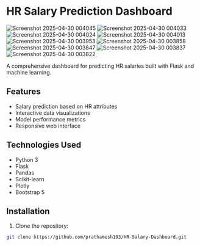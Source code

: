 # HR Salary Prediction Dashboard
![Screenshot 2025-04-30 004045](https://github.com/user-attachments/assets/93f4fe15-9751-45bd-be50-51705d338e5a)
![Screenshot 2025-04-30 004033](https://github.com/user-attachments/assets/1ba43152-de14-4ba2-b217-1e3b66eab314)
![Screenshot 2025-04-30 004024](https://github.com/user-attachments/assets/6537507d-d9f9-48e9-aa65-d8def407a68f)
![Screenshot 2025-04-30 004013](https://github.com/user-attachments/assets/62f55208-302d-407b-82f7-a706a97e5d33)
![Screenshot 2025-04-30 003953](https://github.com/user-attachments/assets/01b7cfea-39b2-4a7f-b198-f8698745fd4d)
![Screenshot 2025-04-30 003858](https://github.com/user-attachments/assets/a67e9fd9-3e40-493f-9c7e-b2b582ebbd0f)
![Screenshot 2025-04-30 003847](https://github.com/user-attachments/assets/20afc098-beca-4661-a65b-0610393b6c33)
![Screenshot 2025-04-30 003837](https://github.com/user-attachments/assets/f6952fef-f933-4068-b130-8636448d05c2)
![Screenshot 2025-04-30 003822](https://github.com/user-attachments/assets/2e947046-0a27-44a5-b4de-89e9afd6b4e1)

A comprehensive dashboard for predicting HR salaries built with Flask and machine learning.

## Features

- Salary prediction based on HR attributes
- Interactive data visualizations
- Model performance metrics
- Responsive web interface

## Technologies Used

- Python 3
- Flask
- Pandas
- Scikit-learn
- Plotly
- Bootstrap 5

## Installation

1. Clone the repository:
```bash
git clone https://github.com/prathamesh193/HR-Salary-Dashboard.git
